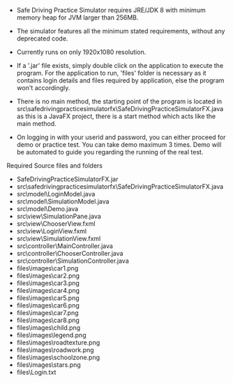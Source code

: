
- Safe Driving Practice Simulator requires JRE/JDK 8 with minimum memory heap for JVM larger than 256MB.

- The simulator features all the minimum stated requirements, without any deprecated code.

- Currently runs on only 1920x1080 resolution.

- If a '.jar' file exists, simply double click on the application to execute the program. For the application
to run, 'files' folder is necessary as it contains login details and files required by application, else the
program won't accordingly.

- There is no main method, the starting point of the program is located in
src\safedrivingpracticesimulatorfx\SafeDrivingPracticeSimulatorFX.java as this is a JavaFX project,
there is a start method which acts like the main method.

- On logging in with your userid and password, you can either proceed for demo or practice test.
You can take demo maximum 3 times. Demo will be automated to guide you regarding the running of the
real test.

Required Source files and folders

- SafeDrivingPracticeSimulatorFX.jar
- src\safedrivingpracticesimulatorfx\SafeDrivingPracticeSimulatorFX.java
- src\model\LoginModel.java
- src\model\SimulationModel.java
- src\model\Demo.java
- src\view\SimulationPane.java
- src\view\ChooserView.fxml
- src\view\LoginView.fxml
- src\view\SimulationView.fxml
- src\controller\MainController.java
- src\controller\ChooserController.java
- src\controller\SimulationController.java
- files\images\car1.png
- files\images\car2.png
- files\images\car3.png
- files\images\car4.png
- files\images\car5.png
- files\images\car6.png
- files\images\car7.png
- files\images\car8.png
- files\images\child.png
- files\images\legend.png
- files\images\roadtexture.png
- files\images\roadwork.png
- files\images\schoolzone.png
- files\images\stars.png
- files\Login.txt
